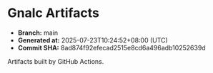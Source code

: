 # Gnalc Artifacts

- **Branch:** main
- **Generated at:** 2025-07-23T10:24:52+08:00 (UTC)
- **Commit SHA:** 8ad874f92efecad2515e8cd6a496adb10252639d

Artifacts built by GitHub Actions.  
